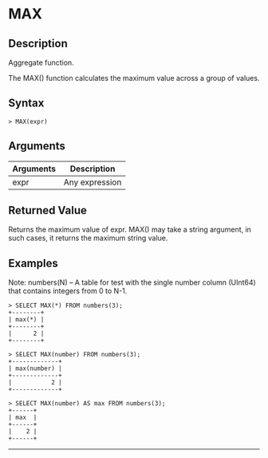 # **MAX**

## **Description**

Aggregate function.

The MAX() function calculates the maximum value across a group of values.

## **Syntax**

```
> MAX(expr)
```

## **Arguments**
|  Arguments   | Description  |
|  ----  | ----  |
| expr  | Any expression |

## **Returned Value**
Returns the maximum value of expr. MAX() may take a string argument, in such cases, it returns the maximum string value. 

## **Examples**

Note: numbers(N) – A table for test with the single number column (UInt64) that contains integers from 0 to N-1.

```
> SELECT MAX(*) FROM numbers(3);
+--------+
| max(*) |
+--------+
|      2 |
+--------+

> SELECT MAX(number) FROM numbers(3);
+-------------+
| max(number) |
+-------------+
|           2 |
+-------------+

> SELECT MAX(number) AS max FROM numbers(3);
+------+
| max  |
+------+
|    2 |
+------+
```


***